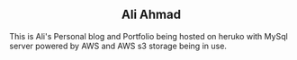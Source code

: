 <h2 align="center">Ali Ahmad</h2>

This is Ali's Personal blog and Portfolio being hosted on heruko with MySql server 
powered by AWS and AWS s3 storage being in use.